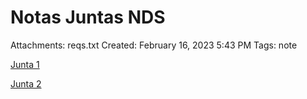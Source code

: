 # Notas Juntas NDS

Attachments: reqs.txt
Created: February 16, 2023 5:43 PM
Tags: note

[Junta 1](Notas%20Juntas%20NDS%201559c84fbcfb402290c73ed86cb6eb64/Junta%201%2017a73d998358460aba5f462a1f65aefc.md)

[Junta 2](Notas%20Juntas%20NDS%201559c84fbcfb402290c73ed86cb6eb64/Junta%202%2082a4c9dc233f47cfa33ae46c57f66f99.md)